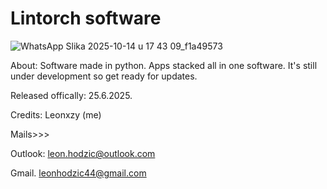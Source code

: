 # Lintorch software

![WhatsApp Slika 2025-10-14 u 17 43 09_f1a49573](https://github.com/user-attachments/assets/34751e51-6b95-4d3a-aba3-d0412cdfe669)

About: Software made in python. Apps stacked all in one software. It's still under development so get ready for updates. 

Released offically: 25.6.2025.

Credits: Leonxzy (me)

Mails>>>

Outlook: leon.hodzic@outlook.com

Gmail. leonhodzic44@gmail.com




